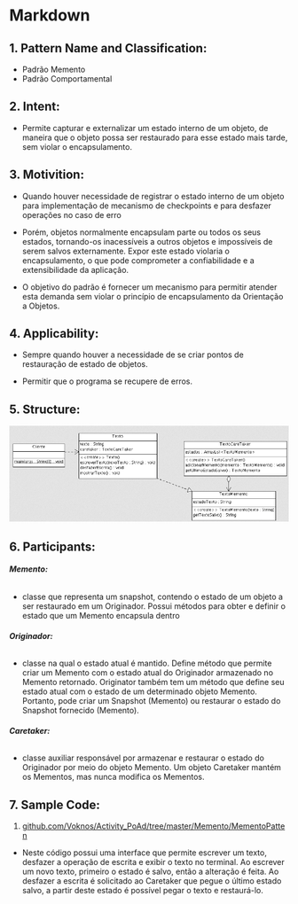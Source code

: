# **Markdown**

## 1. **Pattern Name and Classification:**
* Padrão Memento
* Padrão Comportamental

## 2. **Intent:**
*  Permite capturar e externalizar um estado interno de um objeto, de maneira que o objeto possa ser restaurado para esse estado mais tarde, sem violar o encapsulamento.

## 3. **Motivition:**
* Quando houver necessidade de registrar o estado interno de um objeto para implementação 
  de mecanismo de checkpoints e para desfazer operações no caso de erro

* Porém, objetos normalmente encapsulam parte ou todos os seus estados, tornando-os inacessíveis a outros objetos e impossíveis de serem salvos externamente. Expor este estado violaria o encapsulamento, o que pode comprometer a confiabilidade e a extensibilidade da aplicação.

* O objetivo do padrão é fornecer um mecanismo para permitir atender esta demanda sem violar o princípio de encapsulamento da Orientação a Objetos.

## 4. **Applicability:**
* Sempre quando houver a necessidade de se criar pontos de restauração de estado de objetos.

* Permitir que o programa se recupere de erros.

## 5. **Structure:**
![Memento](https://github.com/SsmoothSmooth/Estudo/blob/master/01%20-%20Programa%C3%A7%C3%A3o%20avan%C3%A7ada/Assets/Memento.png)

## 6. **Participants:**

######    **Memento:**
* classe que representa um snapshot, contendo o estado de um objeto a ser restaurado em um Originador. Possui métodos para obter e definir o estado que um Memento encapsula dentro

######    **Originador:**
* classe na qual o estado atual é mantido. Define método que permite criar um Memento com o estado atual do Originador armazenado no Memento retornado. Originator também tem um método que define seu estado atual com o estado de um determinado objeto Memento. Portanto, pode criar um Snapshot  (Memento) ou restaurar o estado do Snapshot fornecido (Memento).   

######    **Caretaker:**
* classe auxiliar responsável por armazenar e restaurar o estado do Originador por meio do objeto Memento. Um objeto Caretaker mantém os Mementos, mas nunca modifica os Mementos. 


## 7. **Sample Code:**
1. [github.com/Voknos/Activity_PoAd/tree/master/Memento/MementoPatten](https://github.com/Voknos/Activity_PoAd/tree/master/Memento/MementoPatten)
* Neste código possui uma interface que permite escrever um texto, desfazer a operação de escrita e exibir o texto no terminal. Ao escrever um novo texto, primeiro o estado é salvo, então a alteração é feita. Ao desfazer a escrita é solicitado ao Caretaker que pegue o último estado salvo, a partir deste estado é possível pegar o texto e restaurá-lo.


